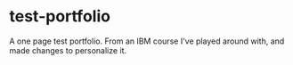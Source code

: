 # test-portfolio
A one page test portfolio.
From an IBM course I've played around with, and made changes to personalize it.
